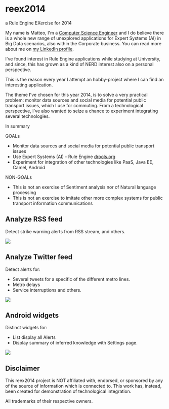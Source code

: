 reex2014
========

a Rule Engine EXercise for 2014

My name is Matteo, I'm a [Computer Science Engineer](http://www.linkedin.com/in/matteomortari) and I do believe there is a whole new range of unexplored applications for Expert Systems (AI) in Big Data scenarios, also within the Corporate business. You can read more about me on [my LinkedIn profile](http://www.linkedin.com/in/matteomortari).

I've found interest in Rule Engine applications while studying at University, and since, this has grown as a kind of NERD interest also on a personal perspective.

This is the reason every year I attempt an hobby-project where I can find an interesting application.

The theme I've chosen for this year 2014, is to solve a very practical problem: monitor data sources and social media for potential public transport issues, which I use for commuting. From a technological perspective, I've also wanted to seize a chance to experiment integrating several technologies.

In summary

GOALs
* Monitor data sources and social media for potential public transport issues
* Use Expert Systems (AI) - Rule Engine [drools.org](http://drools.org)
* Experiment for integration of other technologies like PaaS, Java EE, Camel, Android

NON-GOALs
* This is not an exercise of Sentiment analysis nor of Natural language processing
* This is not an exercise to imitate other more complex systems for public transport information communications

## Analyze RSS feed

Detect strike warning alerts from RSS stream, and others.

![](https://github.com/tarilabs/reex2014/blob/master/src/main/webapp/img/rss_announce_2.png)

## Analyze Twitter feed

Detect alerts for:
* Several tweets for a specific of the different metro lines.
* Metro delays
* Service interruptions
and others.

![](https://github.com/tarilabs/reex2014/blob/master/src/main/webapp/img/tweet_delay.png)

## Android widgets

Distinct widgets for:
* List display all Alerts
* Display summary of inferred knowledge
with Settings page.

![](https://github.com/tarilabs/reex2014/blob/master/src/main/webapp/img/reex2014widget250px.png)

## Disclaimer

This reex2014 project is NOT affiliated with, endorsed, or sponsored by any of the source of information which is connected to. This work has, instead, been created for demonstration of technological integration.

All trademarks of their respective owners.
